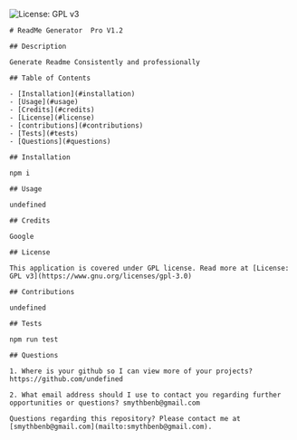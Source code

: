 ![License: GPL v3](https://img.shields.io/badge/License-GPLv3-blue.svg)

    # ReadMe Generator  Pro V1.2

    ## Description

    Generate Readme Consistently and professionally

    ## Table of Contents

    - [Installation](#installation)
    - [Usage](#usage)
    - [Credits](#credits)
    - [License](#license)
    - [contributions](#contributions)
    - [Tests](#tests)
    - [Questions](#questions)

    ## Installation

    npm i

    ## Usage

    undefined

    ## Credits

    Google

    ## License

    This application is covered under GPL license. Read more at [License: GPL v3](https://www.gnu.org/licenses/gpl-3.0)

    ## Contributions

    undefined

    ## Tests

    npm run test

    ## Questions

    1. Where is your github so I can view more of your projects? https://github.com/undefined

    2. What email address should I use to contact you regarding further opportunities or questions? smythbenb@gmail.com

    Questions regarding this repository? Please contact me at [smythbenb@gmail.com](mailto:smythbenb@gmail.com).

    
